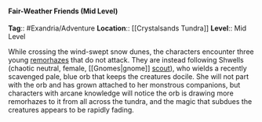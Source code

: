 #### Fair-Weather Friends (Mid Level)
**Tag**:: #Exandria/Adventure
**Location**:: [[Crystalsands Tundra]]
**Level**:: Mid Level

 While crossing the wind-swept snow dunes, the characters encounter three young [remorhazes](https://www.dndbeyond.com/monsters/remorhaz) that do not attack. They are instead following Shwells (chaotic neutral, female, [[Gnomes|gnome]] [scout](https://www.dndbeyond.com/monsters/scout)), who wields a recently scavenged pale, blue orb that keeps the creatures docile. She will not part with the orb and has grown attached to her monstrous companions, but characters with arcane knowledge will notice the orb is drawing more remorhazes to it from all across the tundra, and the magic that subdues the creatures appears to be rapidly fading.
